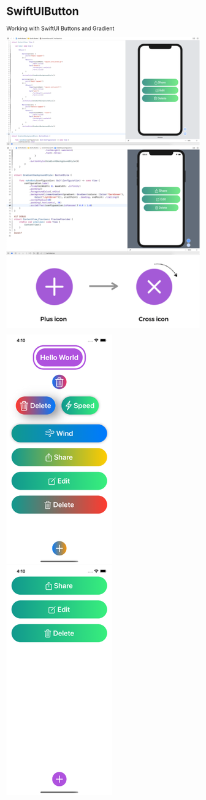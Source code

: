 # SwiftUIButton

Working with SwiftUI Buttons and Gradient

<img src="https://github.com/obadasemary/SwiftUIButton/blob/master/swiftui-buttons-22.png" alt="HTML5 Icon">
<img src="https://github.com/obadasemary/SwiftUIButton/blob/master/swiftui-buttons-23.png" alt="HTML5 Icon">
<img src="https://github.com/obadasemary/SwiftUIButton/blob/master/swiftui-buttons-24.png" alt="HTML5 Icon">

<img src="https://github.com/obadasemary/SwiftUIButton/blob/master/Simulator%20Screen%20Shot%20-%20iPhone%2011%20Pro%20Max%20-%202020-07-12%20at%2004.10.03.png" alt="HTML5 Icon" width="276" height="598"><img src="https://github.com/obadasemary/SwiftUIButton/blob/master/Simulator%20Screen%20Shot%20-%20iPhone%2011%20Pro%20Max%20-%202020-07-12%20at%2004.10.10.png" alt="HTML5 Icon" width="276" height="598">


